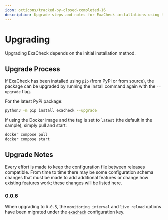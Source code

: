 ```yaml
---
icon: octicons/tracked-by-closed-completed-16
description: Upgrade steps and notes for ExaCheck installations using the PyPi packages or the ExaCheck Docker container.
---
```


# Upgrading

Upgrading ExaCheck depends on the initial installation method.

## Upgrade Process

If ExaCheck has been installed using `pip` (from PyPi or from source), the package can be upgraded by running the install command again with the `--upgrade` flag.

For the latest PyPi package:

```bash
python3 -m pip install exacheck --upgrade
```

If using the Docker image and the tag is set to `latest` (the default in the sample), simply pull and start:

```bash
docker compose pull
docker compose start
```

## Upgrade Notes

Every effort is made to keep the configuration file between releases compatible. From time to time there may be some configuration schema changes that must be made to add additional features or change how existing features work; these changes will be listed here.

### 0.0.6

When upgrading to `0.0.5`, the `monitoring_interval` and `live_reload` options have been migrated under the [`exacheck`][ExaCheck Configuration - Internal] configuration key.

[ExaCheck Configuration - Internal]: ../configuration/exacheck.md
